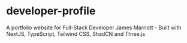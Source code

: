 # developer-profile
A portfolio website for Full-Stack Developer James Marriott - Built with NextJS, TypeScript, Tailwind CSS, ShadCN and Three.js
